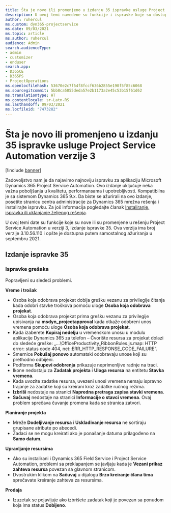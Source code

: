 ```yaml
---
title: Šta je novo ili promenjeno u izdanju 35 ispravke usluge Project Service Automation verzije 3
description: U ovoj temi navedene su funkcije i ispravke koje su dostupne u izdanju 35 ispravke usluge Microsoft Dynamics 365 Project Service Automation verzije 3.
author: ruhercul
ms.custom: dyn365-projectservice
ms.date: 09/03/2021
ms.topic: article
ms.author: ruhercul
audience: Admin
search.audienceType:
- admin
- customizer
- enduser
search.app:
- D365CE
- D365PS
- ProjectOperations
ms.openlocfilehash: 53670e2c7f54f8fccf636b2855e190f5f85c6068
ms.sourcegitcommit: 5bb8ca5055deda57e2b1173a2e45c53b15f61d62
ms.translationtype: HT
ms.contentlocale: sr-Latn-RS
ms.lasthandoff: 09/03/2021
ms.locfileid: "7473282"
---
```

# <a name="whats-new-or-changed-in-project-service-automation-update-release-35-v3"></a>Šta je novo ili promenjeno u izdanju 35 ispravke usluge Project Service Automation verzije 3

[!include [banner](../includes/psa-now-project-operations.md)]

Zadovoljstvo nam je da najavimo najnoviju ispravku za aplikaciju Microsoft Dynamics 365 Project Service Automation. Ovo izdanje uključuje neka važna poboljšanja u kvalitetu, performansama i upotrebljivosti. Kompatibilna je sa sistemom Dynamics 365 9.x. Da biste se ažurirali na ovo izdanje, posetite stranicu centra administracije za Dynamics 365 mrežna rešenja i instalirajte ispravku. Za još informacija pogledajte članak [Instaliranje, ispravka ili uklanjanje željenog rešenja](/power-platform/admin/install-remove-preferred-solution).

U ovoj temi date su funkcije koje su nove ili su promenjene u rešenju Project Service Automation u verziji 3, izdanje ispravke 35. Ova verzija ima broj verzije 3.10.56.110 i opšte je dostupna putem samostalnog ažuriranja u septembru 2021.

## <a name="update-release-35"></a>Izdanje ispravke 35

### <a name="bug-fixes"></a>Ispravke grešaka

Popravljeni su sledeći problemi.

**Vreme i trošak**

- Osoba koja odobrava projekat dobija grešku vezanu za privilegije čitanja kada odobri stavke troškova pomoću uloge **Osoba koja odobrava projekat**.
- Osoba koja odobrava projekat prima grešku vezanu za privilegije upisivanja na **msdyn_projectapproval** kada otkaže odobreni unos vremena pomoću uloge **Osoba koja odobrava projekat**.
- Kada izaberete **Kopiraj nedelju** u vremenskom unosu u modulu aplikacije Dynamics 365 za telefon – Čvorište resursa za projekat dolazi do sledeće greške: „...\OfficeProductivity_RibbonRules.js.map: HTTP error: status code 404, net::ERR_HTTP_RESPONSE_CODE_FAILURE“.
- Smernice **Pokušaj ponovo** automatski odobravaju unose koji su prethodno odbijeni.
- Podforma **Skupovi odobrenja** prikazuje neprimenljive radnje na traci.
- Ikone nedostaju za **Zadatak projekta** i **Uloga resursa** na entitetu **Stavka vremena**.
- Kada uvozite zadatke resursa, uvezeni unosi vremena nemaju ispravno trajanje za zadatke koji su kreirani kroz zadatke ručnog režima.
- **Izbriši** nedostaje na stranici **Napredna pretraga zapisa stavki vremena**.
- **Sačuvaj** nedostaje na stranici **Informacije o stavci vremena**. Ovaj problem sprečava čuvanje promena kada se stranica zatvori.

**Planiranje projekta**

- Mreže **Dodeljivanje resursa** i **Usklađivanje resursa** ne sortiraju grupisane atribute po abecedi.
- Zadaci se ne mogu kreirati ako je ponašanje datuma prilagođeno na **Samo datum**.

**Upravljanje resursima**

- Ako su instalirani i Dynamics 365 Field Service i Project Service Automation, problemi sa preklapanjem se javljaju kada je **Vezani prikaz zahteva resursa** povezan sa glavnom stranicom.
- Dvostrukim klikom na **Sačuvaj** u dijalogu **Brzo kreiranje člana tima** sprečavate kreiranje zahteva za resursima.

**Prodaja**

- Izuzetak se pojavljuje ako izbrišete zadatak koji je povezan sa ponudom koja ima status **Dobijeno**.

